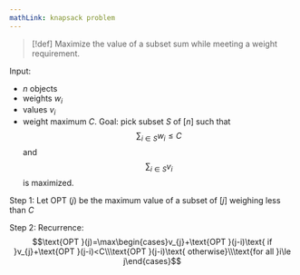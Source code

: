 ```yaml
---
mathLink: knapsack problem
---
```

>[!def]
Maximize the value of a subset sum while meeting a weight requirement.

Input:
- $n$ objects
- weights $w_{i}$
- values $v_{i}$
- weight maximum $C$. 
Goal: pick subset $S$ of $[n]$ such that $$\sum_{i\in S}w_{i}\le C$$and $$\sum_{i\in S}v_{i}$$is maximized.

Step 1: Let $\text{OPT }(j)$ be the maximum value of a subset of $[j]$ weighing less than $C$

Step 2: Recurrence: $$\text{OPT }(j)=\max\begin{cases}v_{j}+\text{OPT }(j-i)\text{ if }v_{j}+\text{OPT }(j-i)<C\\\text{OPT }(j-i)\text{ otherwise}\\\text{for all }i\le j\end{cases}$$

